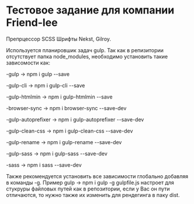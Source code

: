 # Тестовое задание для компании Friend-lee


Препрцессор SCSS
Шрифты Nekst, Gilroy.

 
Используется планировшик задач gulp. Так как в репизитории отсутствует папка node_modules, необходимо установить такие зависомости как: 


-gulp -> npm i gulp --save


-gulp-cli -> npm i gulp-cli --save


-gulp-htmlmin -> npm i gulp-htmlmin --save


-browser-sync -> npm i browser-sync --save-dev


-gulp-autoprefixer -> npm i gulp-autoprefixer --save-dev


-gulp-clean-css -> npm i gulp-clean-css --save-dev


-gulp-rename -> npm i gulp-rename --save-dev


-gulp-sass -> npm i gulp-sass --save-dev


-sass -> npm i sass --save-dev 

Также рекомендуется установить все зависимости глобально добавляя в команды -g. Пример gulp -> npm i gulp -g gulpfile.js настроет для стукруры файловых путей как в репозитории, если у Вас он пути отличаются, то нужно также их изменить для рендегинга в паку dist.